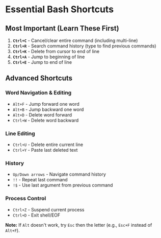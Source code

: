 # Essential Bash Shortcuts

## Most Important (Learn These First)

1. **`Ctrl+C`** - Cancel/clear entire command (including multi-line)
2. **`Ctrl+R`** - Search command history (type to find previous commands)
3. **`Ctrl+K`** - Delete from cursor to end of line
4. **`Ctrl+A`** - Jump to beginning of line
5. **`Ctrl+E`** - Jump to end of line

## Advanced Shortcuts

### Word Navigation & Editing
- `Alt+F` - Jump forward one word
- `Alt+B` - Jump backward one word
- `Alt+D` - Delete word forward
- `Ctrl+W` - Delete word backward

### Line Editing
- `Ctrl+U` - Delete entire current line
- `Ctrl+Y` - Paste last deleted text

### History
- `Up/Down arrows` - Navigate command history
- `!!` - Repeat last command
- `!$` - Use last argument from previous command

### Process Control
- `Ctrl+Z` - Suspend current process
- `Ctrl+D` - Exit shell/EOF

**Note:** If `Alt` doesn't work, try `Esc` then the letter (e.g., `Esc+F` instead of `Alt+F`).